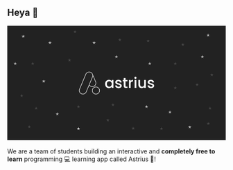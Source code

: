 ## Heya 👋

![The Astrius logo on a starry background.](https://raw.githubusercontent.com/astrius-app/.github/main/profile/astrius_cover.png)

We are a team of students building an interactive and **completely free to learn** programming 💻 learning app called Astrius 🚀!
